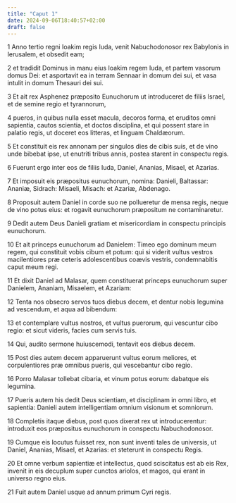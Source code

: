 ```yaml
---
title: "Caput 1"
date: 2024-09-06T18:40:57+02:00
draft: false
---
```




1 Anno tertio regni Ioakim regis Iuda, venit Nabuchodonosor rex Babylonis in Ierusalem, et obsedit eam;

2 et tradidit Dominus in manu eius Ioakim regem Iuda, et partem vasorum domus Dei: et asportavit ea in terram Sennaar in domum dei sui, et vasa intulit in domum Thesauri dei sui.

3 Et ait rex Asphenez præposito Eunuchorum ut introduceret de filiis Israel, et de semine regio et tyrannorum,

4 pueros, in quibus nulla esset macula, decoros forma, et eruditos omni sapientia, cautos scientia, et doctos disciplina, et qui possent stare in palatio regis, ut doceret eos litteras, et linguam Chaldæorum.

5 Et constituit eis rex annonam per singulos dies de cibis suis, et de vino unde bibebat ipse, ut enutriti tribus annis, postea starent in conspectu regis.

6 Fuerunt ergo inter eos de filiis Iuda, Daniel, Ananias, Misael, et Azarias.

7 Et imposuit eis præpositus eunuchorum, nomina: Danieli, Baltassar: Ananiæ, Sidrach: Misaeli, Misach: et Azariæ, Abdenago.

8 Proposuit autem Daniel in corde suo ne pollueretur de mensa regis, neque de vino potus eius: et rogavit eunuchorum præpositum ne contaminaretur.

9 Dedit autem Deus Danieli gratiam et misericordiam in conspectu principis eunuchorum.

10 Et ait princeps eunuchorum ad Danielem: Timeo ego dominum meum regem, qui constituit vobis cibum et potum: qui si viderit vultus vestros macilentiores præ ceteris adolescentibus coævis vestris, condemnabitis caput meum regi.

11 Et dixit Daniel ad Malasar, quem constituerat princeps eunuchorum super Danielem, Ananiam, Misaelem, et Azariam:

12 Tenta nos obsecro servos tuos diebus decem, et dentur nobis legumina ad vescendum, et aqua ad bibendum:

13 et contemplare vultus nostros, et vultus puerorum, qui vescuntur cibo regio: et sicut videris, facies cum servis tuis.

14 Qui, audito sermone huiuscemodi, tentavit eos diebus decem.

15 Post dies autem decem apparuerunt vultus eorum meliores, et corpulentiores præ omnibus pueris, qui vescebantur cibo regio.

16 Porro Malasar tollebat cibaria, et vinum potus eorum: dabatque eis legumina.

17 Pueris autem his dedit Deus scientiam, et disciplinam in omni libro, et sapientia: Danieli autem intelligentiam omnium visionum et somniorum.

18 Completis itaque diebus, post quos dixerat rex ut introducerentur: introduxit eos præpositus eunuchorum in conspectu Nabuchodonosor.

19 Cumque eis locutus fuisset rex, non sunt inventi tales de universis, ut Daniel, Ananias, Misael, et Azarias: et steterunt in conspectu Regis.

20 Et omne verbum sapientiæ et intellectus, quod sciscitatus est ab eis Rex, invenit in eis decuplum super cunctos ariolos, et magos, qui erant in universo regno eius.

21 Fuit autem Daniel usque ad annum primum Cyri regis.


